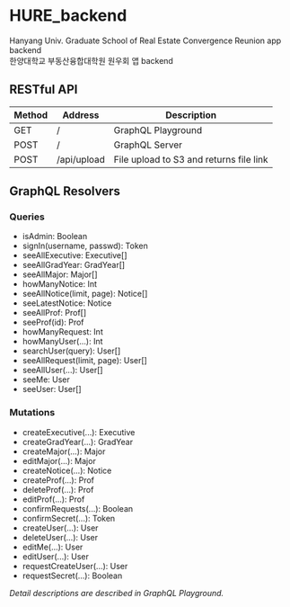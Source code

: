 # HURE_backend

Hanyang Univ. Graduate School of Real Estate Convergence Reunion app backend  
한양대학교 부동산융합대학원 원우회 앱 backend

## RESTful API

| Method | Address     | Description                             |
| ------ | ----------- | --------------------------------------- |
| GET    | /           | GraphQL Playground                      |
| POST   | /           | GraphQL Server                          |
| POST   | /api/upload | File upload to S3 and returns file link |

## GraphQL Resolvers

### Queries

- isAdmin: Boolean
- signIn(username, passwd): Token
- seeAllExecutive: Executive[]
- seeAllGradYear: GradYear[]
- seeAllMajor: Major[]
- howManyNotice: Int
- seeAllNotice(limit, page): Notice[]
- seeLatestNotice: Notice
- seeAllProf: Prof[]
- seeProf(id): Prof
- howManyRequest: Int
- howManyUser(...): Int
- searchUser(query): User[]
- seeAllRequest(limit, page): User[]
- seeAllUser(...): User[]
- seeMe: User
- seeUser: User[]

### Mutations

- createExecutive(...): Executive
- createGradYear(...): GradYear
- createMajor(...): Major
- editMajor(...): Major
- createNotice(...): Notice
- createProf(...): Prof
- deleteProf(...): Prof
- editProf(...): Prof
- confirmRequests(...): Boolean
- confirmSecret(...): Token
- createUser(...): User
- deleteUser(...): User
- editMe(...): User
- editUser(...): User
- requestCreateUser(...): User
- requestSecret(...): Boolean

_Detail descriptions are described in GraphQL Playground._
